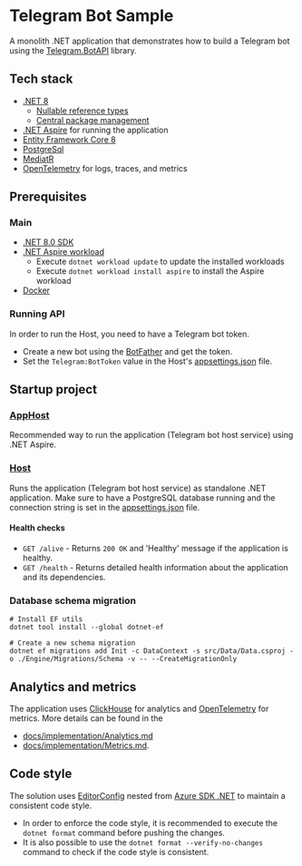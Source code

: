 # Telegram Bot Sample
A monolith .NET application that demonstrates how to build a Telegram bot using the [Telegram.BotAPI](https://github.com/Eptagone/Telegram.BotAPI) library.

## Tech stack
- [.NET 8](https://dotnet.microsoft.com/en-us/download/dotnet/8.0)
    - [Nullable reference types](https://learn.microsoft.com/en-us/dotnet/csharp/nullable-references)
    - [Central package management](https://learn.microsoft.com/en-us/nuget/consume-packages/central-package-management)
- [.NET Aspire](https://learn.microsoft.com/en-us/dotnet/aspire/get-started/aspire-overview) for running the application
- [Entity Framework Core 8](https://learn.microsoft.com/en-us/ef/core/what-is-new/ef-core-8.0/whatsnew)
- [PostgreSql](https://www.postgresql.org)
- [MediatR](https://github.com/jbogard/MediatR)
- [OpenTelemetry](https://opentelemetry.io) for logs, traces, and metrics

## Prerequisites

### Main
- [.NET 8.0 SDK](https://dotnet.microsoft.com/download/dotnet/8.0)
- [.NET Aspire workload](https://learn.microsoft.com/en-us/dotnet/aspire/get-started/aspire-overview)
    - Execute `dotnet workload update` to update the installed workloads
    - Execute `dotnet workload install aspire` to install the Aspire workload
- [Docker](https://www.docker.com/get-started)

### Running API
In order to run the Host, you need to have a Telegram bot token.
- Create a new bot using the [BotFather](https://core.telegram.org/bots#6-botfather) and get the token.
- Set the `Telegram:BotToken` value in the Host's [appsettings.json](src/Host/appsettings.json) file.

## Startup project

### [AppHost](src/AppHost/)
Recommended way to run the application (Telegram bot host service) using .NET Aspire.

### [Host](src/Host/)
Runs the application (Telegram bot host service) as standalone .NET application.
Make sure to have a PostgreSQL database running and the connection string is set in the [appsettings.json](src/Host/appsettings.json) file.

#### Health checks
- `GET /alive` - Returns `200 OK` and 'Healthy' message if the application is healthy.
- `GET /health` - Returns detailed health information about the application and its dependencies.

### Database schema migration

```shell
# Install EF utils
dotnet tool install --global dotnet-ef

# Create a new schema migration
dotnet ef migrations add Init -c DataContext -s src/Data/Data.csproj -o ./Engine/Migrations/Schema -v -- --CreateMigrationOnly
```

## Analytics and metrics
The application uses [ClickHouse](https://clickhouse.tech) for analytics and [OpenTelemetry](https://opentelemetry.io) for metrics.
More details can be found in the
- [docs/implementation/Analytics.md](docs/implementation/Analytics.md)
- [docs/implementation/Metrics.md](docs/implementation/Metrics.md).

## Code style
The solution uses [EditorConfig](.editorconfig) nested from [Azure SDK .NET](https://github.com/Azure/azure-sdk-for-net/blob/main/.editorconfig) to maintain a consistent code style.

- In order to enforce the code style, it is recommended to execute the `dotnet format` command before pushing the changes.
- It is also possible to use the `dotnet format --verify-no-changes` command to check if the code style is consistent.
